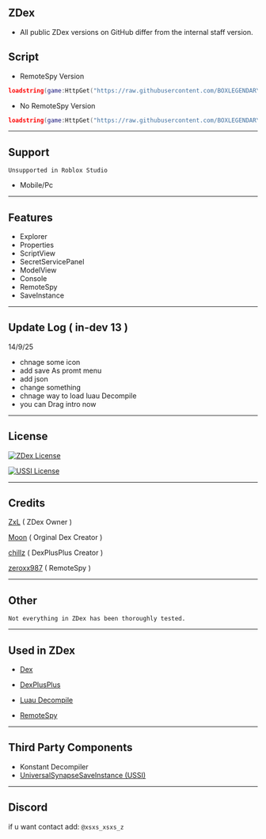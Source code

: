 ## ZDex
- All public ZDex versions on GitHub differ from the internal staff version.
## Script
- RemoteSpy Version
```lua
loadstring(game:HttpGet("https://raw.githubusercontent.com/BOXLEGENDARY/ZDex/main/ZDex1.lua"))()
```
- No RemoteSpy Version
```lua
loadstring(game:HttpGet("https://raw.githubusercontent.com/BOXLEGENDARY/ZDex/main/ZDex2.lua"))()
```

---

## Support
`Unsupported in Roblox Studio`
- Mobile/Pc

---

## Features
- Explorer
- Properties
- ScriptView
- SecretServicePanel
- ModelView
- Console
- RemoteSpy
- SaveInstance

---

## Update Log ( in-dev 13 )
14/9/25
- chnage some icon
- add save As promt menu
- add json
- change something
- chnage way to load luau Decompile
- you can Drag intro now

---

## License
[![ZDex License](https://img.shields.io/badge/ZDex-License-green)](https://github.com/BOXLEGENDARY/ZDex/blob/main/LICENSE)

[![USSI License](https://img.shields.io/badge/USSI-License-green)](https://github.com/luau/UniversalSynSaveInstance/blob/main/LICENSE)

---

## Credits
[ZxL](https://youtu.be/dQw4w9WgXcQ?si=IkAXjfO3Uf2UOJ9V) ( ZDex Owner )

[Moon](https://github.com/LorekeeperZinnia) ( Orginal Dex Creator )

[chillz](https://github.com/AZYsGithub) ( DexPlusPlus Creator )

[zeroxx987](https://scriptblox.com/script/Universal-Script-BootSpy-12998) ( RemoteSpy )

---

## Other
`Not everything in ZDex has been thoroughly tested.`

---

## Used in ZDex

- [Dex](https://github.com/LorekeeperZinnia/Dex)

- [DexPlusPlus](https://github.com/AZYsGithub/DexPlusPlus)

- [Luau Decompile](https://github.com/BOXLEGENDARY/LuauDecompile)
- [RemoteSpy](https://scriptblox.com/script/Universal-Script-BootSpy-12998)

---

## Third Party Components
- Konstant Decompiler
- [UniversalSynapseSaveInstance (USSI)](https://github.com/luau/UniversalSynSaveInstance)

---

## Discord
if u want contact add: `@xsxs_xsxs_z`
